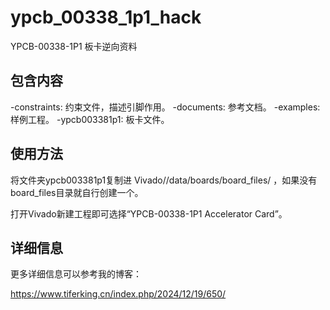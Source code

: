 # ypcb_00338_1p1_hack

YPCB-00338-1P1 板卡逆向资料

## 包含内容

-constraints: 约束文件，描述引脚作用。
-documents: 参考文档。
-examples: 样例工程。
-ypcb003381p1: 板卡文件。

## 使用方法

将文件夹ypcb003381p1复制进 Vivado/<version>/data/boards/board_files/ ，如果没有board_files目录就自行创建一个。

打开Vivado新建工程即可选择“YPCB-00338-1P1 Accelerator Card”。

## 详细信息

更多详细信息可以参考我的博客：

https://www.tiferking.cn/index.php/2024/12/19/650/
